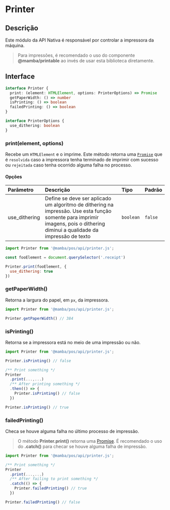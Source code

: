 # Printer

## Descrição

Este módulo da API Nativa é responsável por controlar a impressora da máquina.

> Para impressões, é recomendado o uso do componente **@mamba/printable** ao invés de usar esta biblioteca diretamente.

## Interface

```ts
interface Printer {
  print: (element: HTMLElement, options: PrinterOptions) => Promise
  getPaperWidth: () => number
  isPrinting: () => boolean
  failedPrinting: () => boolean
}

interface PrinterOptions {
  use_dithering: boolean
}
```

### print(element, options)

Recebe um `HTMLElement` e o imprime. Este método retorna uma [`Promise`](https://developer.mozilla.org/pt-BR/docs/Web/JavaScript/Reference/Global_Objects/Promise) que é `resolvida` caso a impressora tenha terminado de imprimir com sucesso ou `rejeitada` caso tenha ocorrido alguma falha no processo.

#### Opções

| Parâmetro | Descrição           | Tipo            | Padrão    |
| :-------- | :------------------ | :-------------- | :-------- |
| use_dithering | Define se deve ser aplicado um algoritmo de dithering na impressão. Use esta função somente para imprimir imagens, pois o dithering diminui a qualidade da impressão de texto | `boolean` | `false` |

```js
import Printer from '@mamba/pos/api/printer.js';

const fooElement = document.querySelector('.receipt')

Printer.print(fooElement, {
  use_dithering: true
})
```

### getPaperWidth()

Retorna a largura do papel, em `px`, da impressora.

```js
import Printer from '@mamba/pos/api/printer.js';

Printer.getPaperWidth() // 384
```

### isPrinting()

Retorna se a impressora está no meio de uma impressão ou não.

```js
import Printer from '@mamba/pos/api/printer.js';

Printer.isPrinting() // false

/** Print something */
Printer
  .print(...,...)
  /** After printing something */
  .then(() => {
    Printer.isPrinting() // false
  })

Printer.isPrinting() // true
```

### failedPrinting()

Checa se houve alguma falha no último processo de impressão.

> O método **Printer.print()** retorna uma [Promise](https://developer.mozilla.org/pt-BR/docs/Web/JavaScript/Reference/Global_Objects/Promise). É recomendado o uso do **.catch()** para checar se houve alguma falha de impressão.

```js
import Printer from '@mamba/pos/api/printer.js';

/** Print something */
Printer
  .print(...,...)
  /** After failing to print something */
  .catch(() => {
    Printer.failedPrinting() // true
  })

Printer.failedPrinting() // false
```